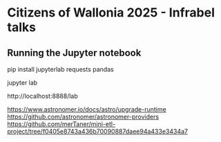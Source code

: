 
# Citizens of Wallonia 2025 - Infrabel talks

## Running the Jupyter notebook

pip install jupyterlab requests pandas

jupyter lab

http://localhost:8888/lab



https://www.astronomer.io/docs/astro/upgrade-runtime
https://github.com/astronomer/astronomer-providers
https://github.com/merTaner/mini-etl-project/tree/f0405e8743a436b70090887daee94a433e3434a7

